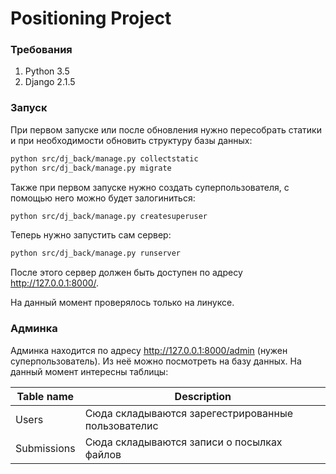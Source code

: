 # Positioning Project

### Требования
1. Python 3.5
2. Django 2.1.5

### Запуск
При первом запуске или после обновления нужно пересобрать статики и при
необходимости обновить структуру базы данных:
```bash
python src/dj_back/manage.py collectstatic
python src/dj_back/manage.py migrate
```

Также при первом запуске нужно создать суперпользователя, с
помощью него можно будет залогиниться:
```bash
python src/dj_back/manage.py createsuperuser
```
 
Теперь нужно запустить сам сервер:
```bash
python src/dj_back/manage.py runserver
```

После этого сервер должен быть доступен по
адресу <http://127.0.0.1:8000/>.

На данный момент проверялось только на линуксе.

### Админка
Админка находится по адресу <http://127.0.0.1:8000/admin> (нужен суперпользователь).
Из неё можно посмотреть на базу данных. На данный момент интересны таблицы:

Table name | Description
--- | ---
Users | Сюда складываются зарегестрированные пользователиc
Submissions | Сюда складываются записи о посылках файлов
